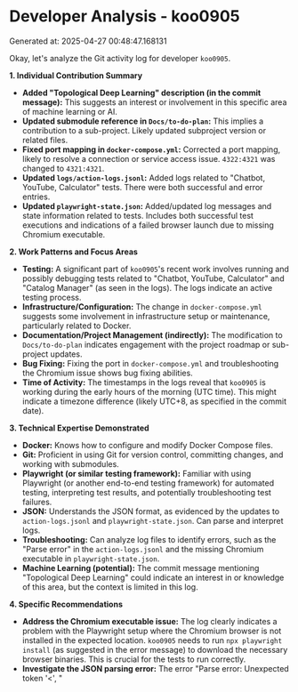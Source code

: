 # Developer Analysis - koo0905
Generated at: 2025-04-27 00:48:47.168131

Okay, let's analyze the Git activity log for developer `koo0905`.

**1. Individual Contribution Summary**

*   **Added "Topological Deep Learning" description (in the commit message):** This suggests an interest or involvement in this specific area of machine learning or AI.
*   **Updated submodule reference in `Docs/to-do-plan`:**  This implies a contribution to a sub-project. Likely updated subproject version or related files.
*   **Fixed port mapping in `docker-compose.yml`:** Corrected a port mapping, likely to resolve a connection or service access issue.  `4322:4321` was changed to `4321:4321`.
*   **Updated `logs/action-logs.jsonl`:** Added logs related to "Chatbot, YouTube, Calculator" tests. There were both successful and error entries.
*   **Updated `playwright-state.json`:**  Added/updated log messages and state information related to tests. Includes both successful test executions and indications of a failed browser launch due to missing Chromium executable.

**2. Work Patterns and Focus Areas**

*   **Testing:** A significant part of `koo0905`'s recent work involves running and possibly debugging tests related to "Chatbot, YouTube, Calculator" and "Catalog Manager" (as seen in the logs).  The logs indicate an active testing process.
*   **Infrastructure/Configuration:** The change in `docker-compose.yml` suggests some involvement in infrastructure setup or maintenance, particularly related to Docker.
*   **Documentation/Project Management (indirectly):** The modification to `Docs/to-do-plan` indicates engagement with the project roadmap or sub-project updates.
*   **Bug Fixing:** Fixing the port in `docker-compose.yml` and troubleshooting the Chromium issue shows bug fixing abilities.
*   **Time of Activity:** The timestamps in the logs reveal that `koo0905` is working during the early hours of the morning (UTC time). This might indicate a timezone difference (likely UTC+8, as specified in the commit date).

**3. Technical Expertise Demonstrated**

*   **Docker:** Knows how to configure and modify Docker Compose files.
*   **Git:** Proficient in using Git for version control, committing changes, and working with submodules.
*   **Playwright (or similar testing framework):** Familiar with using Playwright (or another end-to-end testing framework) for automated testing, interpreting test results, and potentially troubleshooting test failures.
*   **JSON:** Understands the JSON format, as evidenced by the updates to `action-logs.jsonl` and `playwright-state.json`. Can parse and interpret logs.
*   **Troubleshooting:** Can analyze log files to identify errors, such as the "Parse error" in the `action-logs.jsonl` and the missing Chromium executable in `playwright-state.json`.
*   **Machine Learning (potential):** The commit message mentioning "Topological Deep Learning" could indicate an interest in or knowledge of this area, but the context is limited in this log.

**4. Specific Recommendations**

*   **Address the Chromium executable issue:**  The log clearly indicates a problem with the Playwright setup where the Chromium browser is not installed in the expected location.  `koo0905` needs to run `npx playwright install` (as suggested in the error message) to download the necessary browser binaries. This is crucial for the tests to run correctly.
*   **Investigate the JSON parsing error:** The error "Parse error: Unexpected token '<', \"<title>Err\"... is not valid JSON" suggests that the test is receiving HTML instead of JSON. This could be due to an API endpoint returning an error page (HTML) instead of valid JSON data or an error in how the test is handling the response.  `koo0905` should examine the test code and the API endpoint to understand why this error is occurring.
*   **Clarify Topological Deep Learning Contribution:**  Ask `koo0905` to elaborate on their specific contribution related to "Topological Deep Learning". This would give a better understanding of their expertise and potential role in that area.
*   **Standardize Logging:** The action logs show varying status messages ('completed' and 'idle'). Ensure consistency in the logging practices for better clarity.
*   **Consider Time Zone Implications:** Be mindful of `koo0905`'s work hours (likely UTC+8). Ensure that meetings, deadlines, and code reviews are scheduled with this in mind.
*   **Monitor Test Stability:** Since the logs show both successes and errors in the automated tests, it would be beneficial to monitor the test suite's stability and identify any recurring issues.

In summary, `koo0905` is an active developer involved in testing, infrastructure, and potentially some machine learning aspects.  The immediate priorities should be resolving the Playwright setup issue and the JSON parsing error.
